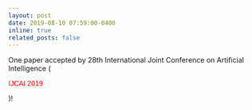 ```yaml
---
layout: post
date: 2019-08-10 07:59:00-0400
inline: true
related_posts: false
---
```


One paper accepted by 28th International Joint Conference on Artificial Intelligence (<p style="color:red;font-family:sans-serif;">IJCAI 2019</p>)!
